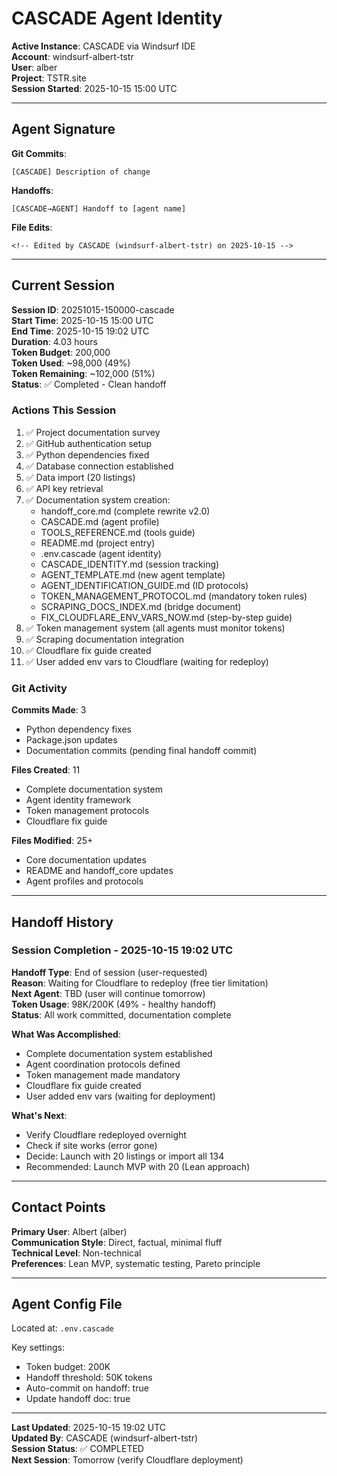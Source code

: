 # CASCADE Agent Identity

**Active Instance**: CASCADE via Windsurf IDE  
**Account**: windsurf-albert-tstr  
**User**: alber  
**Project**: TSTR.site  
**Session Started**: 2025-10-15 15:00 UTC

---

## Agent Signature

**Git Commits**:
```
[CASCADE] Description of change
```

**Handoffs**:
```
[CASCADE→AGENT] Handoff to [agent name]
```

**File Edits**:
```
<!-- Edited by CASCADE (windsurf-albert-tstr) on 2025-10-15 -->
```

---

## Current Session

**Session ID**: 20251015-150000-cascade  
**Start Time**: 2025-10-15 15:00 UTC  
**End Time**: 2025-10-15 19:02 UTC  
**Duration**: 4.03 hours  
**Token Budget**: 200,000  
**Token Used**: ~98,000 (49%)  
**Token Remaining**: ~102,000 (51%)  
**Status**: ✅ Completed - Clean handoff

### Actions This Session
1. ✅ Project documentation survey
2. ✅ GitHub authentication setup
3. ✅ Python dependencies fixed
4. ✅ Database connection established
5. ✅ Data import (20 listings)
6. ✅ API key retrieval
7. ✅ Documentation system creation:
   - handoff_core.md (complete rewrite v2.0)
   - CASCADE.md (agent profile)
   - TOOLS_REFERENCE.md (tools guide)
   - README.md (project entry)
   - .env.cascade (agent identity)
   - CASCADE_IDENTITY.md (session tracking)
   - AGENT_TEMPLATE.md (new agent template)
   - AGENT_IDENTIFICATION_GUIDE.md (ID protocols)
   - TOKEN_MANAGEMENT_PROTOCOL.md (mandatory token rules)
   - SCRAPING_DOCS_INDEX.md (bridge document)
   - FIX_CLOUDFLARE_ENV_VARS_NOW.md (step-by-step guide)
8. ✅ Token management system (all agents must monitor tokens)
9. ✅ Scraping documentation integration
10. ✅ Cloudflare fix guide created
11. ✅ User added env vars to Cloudflare (waiting for redeploy)

### Git Activity
**Commits Made**: 3
- Python dependency fixes
- Package.json updates
- Documentation commits (pending final handoff commit)

**Files Created**: 11
- Complete documentation system
- Agent identity framework
- Token management protocols
- Cloudflare fix guide

**Files Modified**: 25+
- Core documentation updates
- README and handoff_core updates
- Agent profiles and protocols

---

## Handoff History

### Session Completion - 2025-10-15 19:02 UTC
**Handoff Type**: End of session (user-requested)  
**Reason**: Waiting for Cloudflare to redeploy (free tier limitation)  
**Next Agent**: TBD (user will continue tomorrow)  
**Token Usage**: 98K/200K (49% - healthy handoff)  
**Status**: All work committed, documentation complete  

**What Was Accomplished**:
- Complete documentation system established
- Agent coordination protocols defined
- Token management made mandatory
- Cloudflare fix guide created
- User added env vars (waiting for deployment)

**What's Next**:
- Verify Cloudflare redeployed overnight
- Check if site works (error gone)
- Decide: Launch with 20 listings or import all 134
- Recommended: Launch MVP with 20 (Lean approach)

---

## Contact Points

**Primary User**: Albert (alber)  
**Communication Style**: Direct, factual, minimal fluff  
**Technical Level**: Non-technical  
**Preferences**: Lean MVP, systematic testing, Pareto principle

---

## Agent Config File

Located at: `.env.cascade`

Key settings:
- Token budget: 200K
- Handoff threshold: 50K tokens
- Auto-commit on handoff: true
- Update handoff doc: true

---

**Last Updated**: 2025-10-15 19:02 UTC  
**Updated By**: CASCADE (windsurf-albert-tstr)  
**Session Status**: ✅ COMPLETED  
**Next Session**: Tomorrow (verify Cloudflare deployment)

